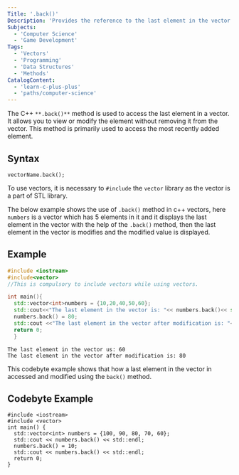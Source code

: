 ```yaml
---
Title: '.back()'
Description: 'Provides the reference to the last element in the vector.'
Subjects:
  - 'Computer Science'
  - 'Game Development'
Tags:
  - 'Vectors'
  - 'Programming'
  - 'Data Structures'
  - 'Methods'
CatalogContent:
  - 'learn-c-plus-plus'
  - 'paths/computer-science'
---
```


The C++ `**.back()**` method is used to access the last element in a vector. It allows you to view or modify the element without removing it from the vector. This method is primarily used to access the most recently added element.

## Syntax

```pseudo
vectorName.back();
```
To use vectors, it is necessary to `#include` the `vector` library as the vector is a part of STL library.

The below example shows the use of `.back()` method in c++ vectors, here `numbers` is a vector which has 5 elements in it and it displays the last element in the vector with the help of the `.back()` method, then the last element in the vector is modifies and the modified value is displayed. 

## Example

```cpp
#include <iostream>
#include<vector> 
//This is compulsory to include vectors while using vectors.

int main(){
  std::vector<int>numbers = {10,20,40,50,60};
  std::cout<<"The last element in the vector is: "<< numbers.back()<< std::endl;
  numbers.back() = 80;
  std::cout <<"The last element in the vector after modification is: "<<numbers.back() <<std::endl;
  return 0;
  }
```
```shell
The last element in the vector us: 60
The last element in the vector after modification is: 80
```

This codebyte example shows that how a last element in the vector in accessed and modified using the `back()` method.

## Codebyte Example

```codebyte/cpp
#include <iostream>
#include <vector>
int main() {
  std::vector<int> numbers = {100, 90, 80, 70, 60};
  std::cout << numbers.back() << std::endl; 
  numbers.back() = 10;
  std::cout << numbers.back() << std::endl; 
  return 0;
}
```